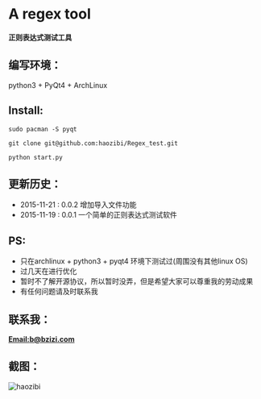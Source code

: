 # A regex tool

**正则表达式测试工具**

## 编写环境：
python3 + PyQt4 + ArchLinux

## Install:
    sudo pacman -S pyqt

    git clone git@github.com:haozibi/Regex_test.git

    python start.py

## 更新历史：
* 2015-11-21 : 0.0.2  增加导入文件功能
* 2015-11-19 : 0.0.1  一个简单的正则表达式测试软件

## PS:
* 只在archlinux + python3 + pyqt4 环境下测试过(周围没有其他linux OS)
* 过几天在进行优化
* 暂时不了解开源协议，所以暂时没弄，但是希望大家可以尊重我的劳动成果
* 有任何问题请及时联系我


## 联系我：
**[Email:b@bzizi.com](mailto:b@bzizi.com)**

## 截图：
![haozibi](http://i12.tietuku.com/ef07aa4e932df507s.png)
